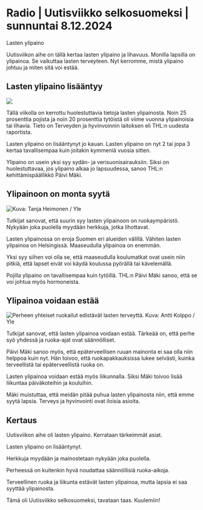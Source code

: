 # Radio \| Uutisviikko selkosuomeksi \| sunnuntai 8.12.2024

Lasten ylipaino

Uutisviikon aihe on tällä kertaa lasten ylipaino ja lihavuus. Monilla lapsilla on ylipainoa. Se vaikuttaa lasten terveyteen. Nyt kerromme, mistä ylipaino johtuu ja miten sitä voi estää.

## Lasten ylipaino lisääntyy

![](https://images.cdn.yle.fi/image/upload/c_crop,h_3375,w_6000,x_0,y_500/ar_1.7777777777777777,c_fill,g_faces,h_431,w_767/dpr_1.0/q_auto:eco/f_auto/fl_lossy/v1733216335/39-135153166ed2675b619a)

Tällä viikolla on kerrottu huolestuttavia tietoja lasten ylipainosta. Noin 25 prosenttia pojista ja noin 20 prosenttia tytöistä oli viime vuonna ylipainoisia tai lihavia. Tieto on Terveyden ja hyvinvoinnin laitoksen eli THL:n uudesta raportista.

Lasten ylipaino on lisääntynyt jo kauan. Lasten ylipaino on nyt 2 tai jopa 3 kertaa tavallisempaa kuin joitakin kymmeniä vuosia sitten.

Ylipaino on usein yksi syy sydän- ja verisuonisairauksiin. Siksi on huolestuttavaa, jos ylipaino alkaa jo lapsuudessa, sanoo THL:n kehittämispäällikkö Päivi Mäki.

## Ylipainoon on monta syytä

![Kuva: Tanja Heimonen / Yle](https://images.cdn.yle.fi/image/upload/c_crop,h_2968,w_5301,x_0,y_0/ar_1.7777777777777777,c_fill,g_faces,h_431,w_767/dpr_1.0/q_auto:eco/f_auto/fl_lossy/v1717153696/39-12946246659aca30f65a)

Tutkijat sanovat, että suurin syy lasten ylipainoon on ruokaympäristö. Nykyään joka puolella myydään herkkuja, jotka lihottavat.

Lasten ylipainossa on eroja Suomen eri alueiden välillä. Vähiten lasten ylipainoa on Helsingissä. Maaseudulla ylipainoa on enemmän.

Yksi syy siihen voi olla se, että maaseudulla koulumatkat ovat usein niin pitkiä, että lapset eivät voi käydä koulussa pyörällä tai kävelemällä.

Pojilla ylipaino on tavallisempaa kuin tytöillä. THL:n Päivi Mäki sanoo, että se voi johtua myös hormoneista.

## Ylipainoa voidaan estää

![Perheen yhteiset ruokailut edistävät lasten terveyttä. Kuva: Antti Kolppo / Yle](https://images.cdn.yle.fi/image/upload/c_crop,h_3001,w_5336,x_0,y_224/ar_1.7777777777777777,c_fill,g_faces,h_431,w_767/dpr_1.0/q_auto:eco/f_auto/fl_lossy/v1726488998/39-134899966e815f797d0a)

Tutkijat sanovat, että lasten ylipainoa voidaan estää. Tärkeää on, että perhe syö yhdessä ja ruoka-ajat ovat säännölliset.

Päivi Mäki sanoo myös, että epäterveellisen ruuan mainonta ei saa olla niin helppoa kuin nyt. Hän toivoo, että ruokapakkauksissa lukee selvästi, kuinka terveellistä tai epäterveellistä ruoka on.

Lasten ylipainoa voidaan estää myös liikunnalla. Siksi Mäki toivoo lisää liikuntaa päiväkoteihin ja kouluihin.

Mäki muistuttaa, että meidän pitää puhua lasten ylipainosta niin, että emme syytä lapsia. Terveys ja hyvinvointi ovat iloisia asioita.

## Kertaus

Uutisviikon aihe oli lasten ylipaino. Kerrataan tärkeimmät asiat.

Lasten ylipaino on lisääntynyt.

Herkkuja myydään ja mainostetaan nykyään joka puolella.

Perheessä on kuitenkin hyvä noudattaa säännöllisiä ruoka-aikoja.

Terveellinen ruoka ja liikunta estävät lasten ylipainoa, mutta lapsia ei saa syyttää ylipainosta.

Tämä oli Uutisviikko selkosuomeksi, tavataan taas. Kuulemiin!


